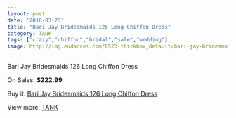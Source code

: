 ```yaml
---
layout: post
date: '2018-03-23'
title: "Bari Jay Bridesmaids 126 Long Chiffon Dress"
category: TANK
tags: ["crazy","chiffon","bridal","sale","wedding"]
image: http://img.eudances.com/6523-thickbox_default/bari-jay-bridesmaids-126-long-chiffon-dress.jpg
---
```

Bari Jay Bridesmaids 126 Long Chiffon Dress

On Sales: **$222.99**
<a href="https://www.eudances.com/en/tank/2390-bari-jay-bridesmaids-126-long-chiffon-dress.html"><amp-img layout="responsive" width="600" height="600" src="//img.eudances.com/6523-thickbox_default/bari-jay-bridesmaids-126-long-chiffon-dress.jpg" alt="Bari Jay Bridesmaids 126 Long Chiffon Dress 0" /></a>
<a href="https://www.eudances.com/en/tank/2390-bari-jay-bridesmaids-126-long-chiffon-dress.html"><amp-img layout="responsive" width="600" height="600" src="//img.eudances.com/6525-thickbox_default/bari-jay-bridesmaids-126-long-chiffon-dress.jpg" alt="Bari Jay Bridesmaids 126 Long Chiffon Dress 1" /></a>
<a href="https://www.eudances.com/en/tank/2390-bari-jay-bridesmaids-126-long-chiffon-dress.html"><amp-img layout="responsive" width="600" height="600" src="//img.eudances.com/6524-thickbox_default/bari-jay-bridesmaids-126-long-chiffon-dress.jpg" alt="Bari Jay Bridesmaids 126 Long Chiffon Dress 2" /></a>

Buy it: [Bari Jay Bridesmaids 126 Long Chiffon Dress](https://www.eudances.com/en/tank/2390-bari-jay-bridesmaids-126-long-chiffon-dress.html "Bari Jay Bridesmaids 126 Long Chiffon Dress")

View more: [TANK](https://www.eudances.com/en/28-tank "TANK")